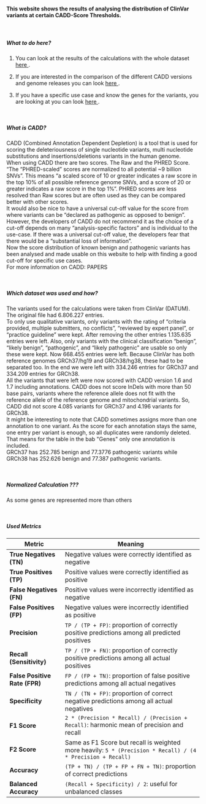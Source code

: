#### This website shows the results of analysing the distribution of ClinVar variants at certain CADD-Score Thresholds.

<br>

##### **What to do here?**
1.	You can look at the results of the calculations with the whole dataset <a href="#" onclick="document.querySelector('[data-value=compmetr]').click(); return false;">
    here
</a>.

2.	If you are interested in the comparison of the different CADD versions and genome releases you can look <a href="#" onclick="document.querySelector('[data-value=compvergr]').click(); return false;">
    here
</a>.

3.	If you have a specific use case and know the genes for the variants, you are looking at you can look <a href="#" onclick="document.querySelector('[data-value=specificgenes]').click(); return false;">
    here
</a>.

<br>

##### **What is CADD?**
CADD (Combined Annotation Dependent Depletion) is a tool that is used for scoring the deleteriousness of single nucleotide variants, multi nucleotide substitutions and insertions/deletions variants in the human genome.
<br> When using CADD there are two scores. The Raw and the PHRED Score. “The “PHRED-scaled” scores are normalized to all potential ~9 billion SNVs”. This means “a scaled score of 10 or greater indicates a raw score in the top 10% of all possible reference genome SNVs, and a score of 20 or greater indicates a raw score in the top 1%”. PHRED scores are less resolved than Raw scores but are often used as they can be compared better with other scores.
<br> It would also be nice to have a universal cut-off value for the score from where variants can be “declared as pathogenic as opposed to benign”. However, the developers of CADD do not recommend it as the choice of a cut-off depends on many “analysis-specific factors” and is individual to the use-case. If there was a universal cut-off value, the developers fear that there would be a “substantial loss of information”.
<br> Now the score distribution of known benign and pathogenic variants has been analysed and made usable on this website to help with finding a good cut-off for specific use cases.
<br> For more information on CADD:
PAPERS

<br>

##### **Which dataset was used and how?**
The variants used for the calculations were taken from ClinVar (DATUM). The original file had 6.806.227 entries. <br> To only use qualitative variants, only variants with the rating of “criteria provided, multiple submitters, no conflicts”, “reviewed by expert panel”, or “practice guideline” were kept. After removing the other entries 1.135.635 entries were left. Also, only variants with the clinical classification “benign”, “likely benign”, “pathogenic”, and “likely pathogenic” are usable so only these were kept. Now 668.455 entries were left. Because ClinVar has both reference genomes GRCh37/hg19 and GRCh38/hg38, these had to be separated too. In the end we were left with 334.246 entries for GRCh37 and 334.209 entries for GRCh38.
<br> All the variants that were left were now scored with CADD version 1.6 and 1.7 including annotations. CADD does not score InDels with more than 50 base pairs, variants where the reference allele does not fit with the reference allele of the reference genome and mitochondrial variants. So, CADD did not score 4.085 variants for GRCh37 and 4.196 variants for GRCh38.
<br> It might be interesting to note that CADD sometimes assigns more than one annotation to one variant. As the score for each annotation stays the same, one entry per variant is enough, so all duplicates were randomly deleted. That means for the table in the bab "Genes" only one annotation is included.
<br> GRCh37 has 252.785 benign and 77.3776 pathogenic variants while GRCh38 has 252.626 benign and 77.387 pathogenic variants.

<br>

##### **Normalized Calculation ???**
As some genes are represented more than others

<br>

##### **Used Metrics**

 Metric               | Meaning |
|----------------------|---------|
| **True Negatives (TN)** | Negative values were correctly identified as negative |
| **True Positives (TP)** | Positive values were correctly identified as positive |
| **False Negatives (FN)** | Positive values were incorrectly identified as negative |
| **False Positives (FP)** | Negative values were incorrectly identified as positive |
| **Precision** | `TP / (TP + FP)`: proportion of correctly positive predictions among all predicted positives |
| **Recall (Sensitivity)** | `TP / (TP + FN)`: proportion of correctly positive predictions among all actual positives |
| **False Positive Rate (FPR)** | `FP / (FP + TN)`: proportion of false positive predictions among all actual negatives |
| **Specificity** | `TN / (TN + FP)`: proportion of correct negative predictions among all actual negatives |
| **F1 Score** | `2 * (Precision * Recall) / (Precision + Recall)`: harmonic mean of precision and recall |
| **F2 Score** | Same as F1 Score but recall is weighted more heavily: `5 * (Precision * Recall) / (4 * Precision + Recall)` |
| **Accuracy** | `(TP + TN) / (TP + FP + FN + TN)`: proportion of correct predictions |
| **Balanced Accuracy** | `(Recall + Specificity) / 2`: useful for unbalanced classes |
